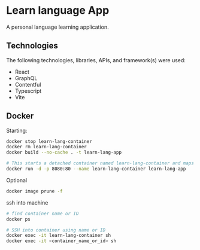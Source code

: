 # Learn language App

A personal language learning application.

## Technologies
The following technologies, libraries, APIs, and framework(s) were used:
- React
- GraphQL
- Contentful
- Typescript
- Vite


## Docker

Starting:

```bash
docker stop learn-lang-container
docker rm learn-lang-container
docker build --no-cache . -t learn-lang-app

# This starts a detached container named learn-lang-container and maps port 8080 to NGINX port 80.
docker run -d -p 8080:80 --name learn-lang-container learn-lang-app
```

Optional

```bash
docker image prune -f
```

ssh into machine

```bash 
# find container name or ID
docker ps

# SSH into container using name or ID
docker exec -it learn-lang-container sh
docker exec -it <container_name_or_id> sh
```